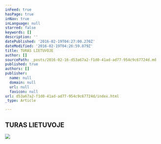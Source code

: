```yaml
---
inFeed: true
hasPage: true
inNav: true
inLanguage: null
starred: false
keywords: []
description: ''
datePublished: '2016-02-19T04:27:00.270Z'
dateModified: '2016-02-19T04:26:59.879Z'
title: TURAS LIETUVOJE
author: []
sourcePath: _posts/2016-02-16-d53a67a2-f1d0-41ad-ad77-954c9c67724d.md
published: true
authors: []
publisher:
  name: null
  domain: null
  url: null
  favicon: null
url: d53a67a2-f1d0-41ad-ad77-954c9c67724d/index.html
_type: Article

---
```

## TURAS LIETUVOJE
![](https://s3-us-west-2.amazonaws.com/the-grid-img/p/9814e2e8c0b2816e6c2283eb84c1b756d4ab697d.jpg)